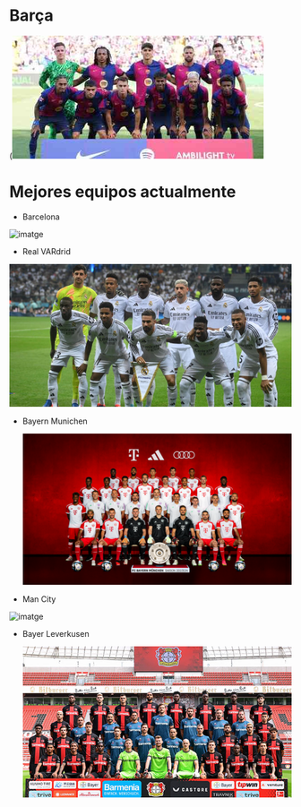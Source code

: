 # Barça
(![imatge](Barça.jpg)

# Mejores equipos actualmente 
+ Barcelona

![imatge](BARÇA.webp)

+ Real VARdrid

![imatge](VARdrid.jpeg)

+ Bayern Munichen

  ![imatge](Bayern.png)

+ Man City

 ![imatge](https://github.com/user-attachments/assets/70e9940d-ddf3-408d-8576-0d0caff03334)

  
+ Bayer Leverkusen

  ![imatge](Leverkusen.jpg)

<html>
  <body background="https://assets.digitalocean.com/blog/static/hacktoberfest-is-back/hero.png">
  </body>
</html>
